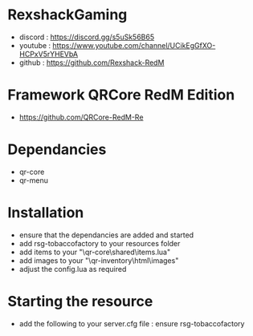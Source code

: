 # RexshackGaming
- discord : https://discord.gg/s5uSk56B65
- youtube : https://www.youtube.com/channel/UCikEgGfXO-HCPxV5rYHEVbA
- github : https://github.com/Rexshack-RedM

# Framework QRCore RedM Edition
- https://github.com/QRCore-RedM-Re

# Dependancies
- qr-core
- qr-menu

# Installation
- ensure that the dependancies are added and started
- add rsg-tobaccofactory to your resources folder
- add items to your "\qr-core\shared\items.lua"
- add images to your "\qr-inventory\html\images"
- adjust the config.lua as required

# Starting the resource
- add the following to your server.cfg file : ensure rsg-tobaccofactory